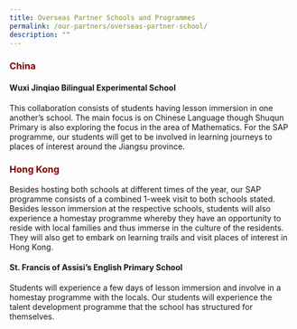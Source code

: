 ```yaml
---
title: Overseas Partner Schools and Programmes
permalink: /our-partners/overseas-partner-school/
description: ""
---
```

<h3 style="text-align: justify;"><strong><span style="color: #800000;">China</span></strong></h3>

<h4><strong>Wuxi Jinqiao Bilingual Experimental School</strong><u></u></h4>
<p>This collaboration consists of students having lesson immersion in one another&rsquo;s school. The main focus is on Chinese Language though Shuqun Primary is also exploring the focus in the area of Mathematics. For the SAP programme, our students will get to be involved in learning journeys to places of interest around the Jiangsu province.</p>

<h3 style="text-align: justify;"><strong><span style="color: #800000;">Hong Kong</span></strong></h3>

<p>Besides hosting both schools at different times of the year, our SAP programme consists of a combined 1-week visit to both schools stated. Besides lesson immersion at the respective schools, students will also experience a homestay programme whereby they have an opportunity to reside with local families and thus immerse in the culture of the residents. They will also get to embark on learning trails and visit places of interest in Hong Kong.</p>
<h4><strong>St. Francis of Assisi&rsquo;s English Primary School</strong></h4>
<p>Students will experience a few days of lesson immersion and involve in a homestay programme with the locals. Our students will experience the talent development programme that the school has structured for themselves.</p>